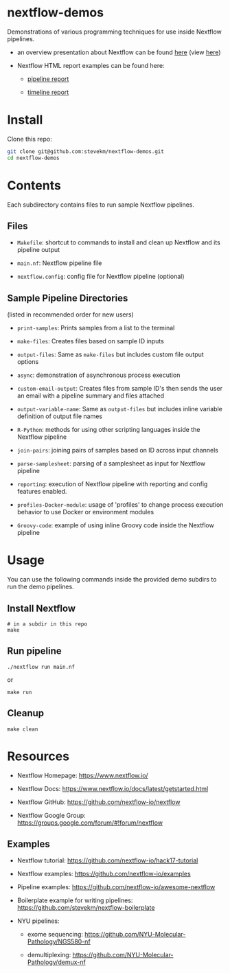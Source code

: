 # nextflow-demos

Demonstrations of various programming techniques for use inside Nextflow pipelines.

- an overview presentation about Nextflow can be found [here](https://github.com/stevekm/nextflow-demos/blob/docs/docs/Nextflow_presentation.pdf) (view [here](https://docs.google.com/viewer?url=https://raw.githubusercontent.com/stevekm/nextflow-demos/docs/docs/Nextflow_presentation.pdf))

- Nextflow HTML report examples can be found here:

    - [pipeline report](https://htmlpreview.github.io/?https://github.com/stevekm/nextflow-demos/blob/report-output/reporting/nextflow-report.html)

    - [timeline report](https://htmlpreview.github.io/?https://github.com/stevekm/nextflow-demos/blob/report-output/reporting/timeline-report.html)

# Install

Clone this repo:

```bash
git clone git@github.com:stevekm/nextflow-demos.git
cd nextflow-demos
```

# Contents

Each subdirectory contains files to run sample Nextflow pipelines.

## Files

- `Makefile`: shortcut to commands to install and clean up Nextflow and its pipeline output

- `main.nf`: Nextflow pipeline file

- `nextflow.config`: config file for Nextflow pipeline (optional)

## Sample Pipeline Directories

(listed in recommended order for new users)

- `print-samples`: Prints samples from a list to the terminal

- `make-files`: Creates files based on sample ID inputs

- `output-files`: Same as `make-files` but includes custom file output options

- `async`: demonstration of asynchronous process execution

- `custom-email-output`: Creates files from sample ID's then sends the user an email with a pipeline summary and files attached

- `output-variable-name`: Same as `output-files` but includes inline variable definition of output file names

- `R-Python`: methods for using other scripting languages inside the Nextflow pipeline

- `join-pairs`: joining pairs of samples based on ID across input channels

- `parse-samplesheet`: parsing of a samplesheet as input for Nextflow pipeline

- `reporting`: execution of Nextflow pipeline with reporting and config features enabled.

- `profiles-Docker-module`: usage of 'profiles' to change process execution behavior to use Docker or environment modules

- `Groovy-code`: example of using inline Groovy code inside the Nextflow pipeline

# Usage

You can use the following commands inside the provided demo subdirs to run the demo pipelines.

## Install Nextflow

```
# in a subdir in this repo
make
```

## Run pipeline

```
./nextflow run main.nf
```

or

```
make run
```

## Cleanup

```
make clean
```

# Resources

- Nextflow Homepage: https://www.nextflow.io/

- Nextflow Docs: https://www.nextflow.io/docs/latest/getstarted.html

- Nextflow GitHub: https://github.com/nextflow-io/nextflow

- Nextflow Google Group: https://groups.google.com/forum/#!forum/nextflow

## Examples

- Nextflow tutorial: https://github.com/nextflow-io/hack17-tutorial

- Nextflow examples: https://github.com/nextflow-io/examples

- Pipeline examples: https://github.com/nextflow-io/awesome-nextflow

- Boilerplate example for writing pipelines: https://github.com/stevekm/nextflow-boilerplate

- NYU pipelines:

    - exome sequencing: https://github.com/NYU-Molecular-Pathology/NGS580-nf

    - demultiplexing: https://github.com/NYU-Molecular-Pathology/demux-nf
